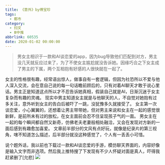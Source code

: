```yaml
---
title: 《意外》by傅宝珍
tags:
  - 都市
category:
  - 扫文
  - Ⅲ中推
abbrlink: 60535
date: 2020-01-02 00:00:00
---
```

<meta name="referrer" content="no-referrer" />

> 男女主相识于一款和AI谈恋爱的app，因为bug导致他们匹配到对方，男主没几天就反应过来了，为了不使女主尴尬就没告诉她。因缘巧合之下女主成了男主的下属，两个互相抱有好感的人很快就在一起了。

<!-- more -->

女主的性格很有趣，经常语出惊人，做事自有一套逻辑，但因为社恐所以不爱与他人深入交流，会在意自己说的每一句话瞻前顾后的，只有对着AI聊天才敢于说心里话。男主正是知道这点所以才不忍告诉她真相，假装自己就是AI，日渐沉迷于女主复杂而有趣的灵魂。
现实中男主知道女主就是与他聊天的人，不自觉对她抱有过多关注，意外听到女主的告白后被吓了一跳，没犹豫多久就接受了。
女主第一次谈恋爱，小心翼翼的，还想着让男主带带她，但对男主来说和女主在一起的感觉很新鲜，是前所未有过的放松，在女主面前会忍不住呈现孩子气的一面。
男女主在一起的每个瞬间都自然又新奇，仿佛老夫老妻般相处融洽，又会在发现对方新的一面后感到有趣愈加喜爱。
文章前半部分的文风有点好玩，就像是纪录片的第三视角，嗐不知道怎么描述，后半部分就没这种感觉了，个人有一丢丢小可惜。

说个题外话，我以前也下载过一款和AI谈恋爱的手游，模仿聊天界面的，内容好像是输入文字而非选项。然后我上推特搜了下发现有不少人怀疑对面是真人，吓得我赶紧删了[允悲]
![](https://wx1.sinaimg.cn/mw690/0069kFhhgy1gahjo4tmupj30n01ds7wi.jpg)